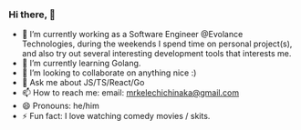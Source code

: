 ### Hi there, 👋

- 🔭 I’m currently working as a Software Engineer @Evolance Technologies, during the weekends I spend time on personal project(s), and also try out several interesting development tools that interests me.
- 🌱 I’m currently learning Golang.
- 👯 I’m looking to collaborate on anything nice :)
- 💬 Ask me about JS/TS/React/Go 
- 📫 How to reach me: email: mrkelechichinaka@gmail.com
- 😄 Pronouns: he/him
- ⚡ Fun fact: I love watching comedy movies / skits.
